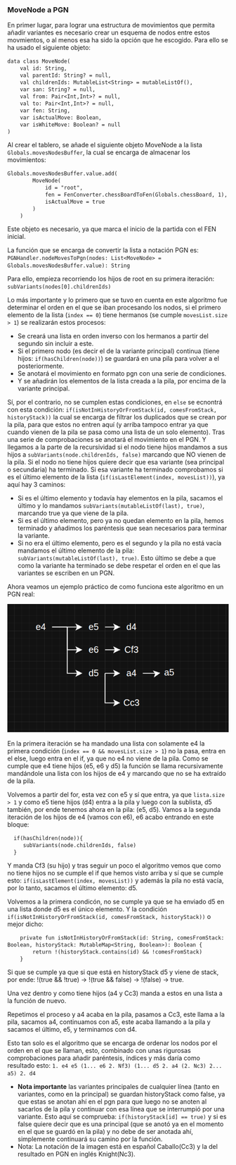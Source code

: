 ### MoveNode a PGN

En primer lugar, para lograr una estructura de movimientos que permita añadir variantes es necesario crear un esquema de nodos entre estos movmientos, o al menos esa ha sido la opción que he escogido. Para ello se ha usado el siguiente objeto: 

```
data class MoveNode(
    val id: String,
    val parentId: String? = null,
    val childrenIds: MutableList<String> = mutableListOf(),
    var san: String? = null,
    val from: Pair<Int,Int>? = null,
    val to: Pair<Int,Int>? = null,
    var fen: String,
    var isActualMove: Boolean,
    var isWhiteMove: Boolean? = null
)
```

Al crear el tablero, se añade el siguiente objeto MoveNode a la lista `Globals.movesNodesBuffer`, la cual se encarga de almacenar los movimientos: 
```
Globals.movesNodesBuffer.value.add(
        MoveNode(
            id = "root",
            fen = FenConverter.chessBoardToFen(Globals.chessBoard, 1),
            isActualMove = true
        )
    )
```

Este objeto es necesario, ya que marca el inicio de la partida con el FEN inicial.

La función que se encarga de convertir la lista a notación PGN es: `PGNHandler.nodeMovesToPgn(nodes: List<MoveNode> = Globals.movesNodesBuffer.value): String`

Para ello, empieza recorriendo los hijos de root en su primera iteración: `subVariants(nodes[0].childrenIds)`

Lo más importante y lo primero que se tuvo en cuenta en este algoritmo fue determinar el orden en el que se iban procesando los nodos,
si el primero elemento de la lista (`index == 0`) tiene hermanos (se cumple `movesList.size > 1`) se realizarán estos procesos:

* Se creará una lista en orden inverso con los hermanos a partir del segundo sin incluir a este.
* Si el primero nodo (es decir el de la variante principal) continua (tiene hijos: `if(hasChildren(node))`) se guardará en una pila para volver a el posteriormente.
* Se anotará el movimiento en formato pgn con una serie de condiciones.
* Y se añadirán los elementos de la lista creada a la pila, por encima de la variante principal.

Sí, por el contrario, no se cumplen estas condiciones, en `else` se ecnontrá con esta condición: `if(isNotInHistoryOrFromStack(id, comesFromStack, historyStack))` la cual se encarga de filtrar los duplicados que se crean por la pila, para que estos no entren aquí (y arriba tampoco entrar ya que cuando vienen de la pila se pasa como una lista de un solo elemento).
Tras una serie de comprobaciones se anotará el movimiento en el PGN.
Y llegamos a la parte de la recursividad si el nodo tiene hijos mandamos a sus hijos a `subVariants(node.childrenIds, false)` marcando que NO vienen de la pila.
Si el nodo no tiene hijos quiere decir que esa variante (sea principal o secundaria) ha terminado.
Si esa variante ha terminado comprobamos si es el último elemento de la lista (`if(isLastElement(index, movesList))`), ya aquí hay 3 caminos: 
* Si es el último elemento y todavía hay elementos en la pila, sacamos el último y lo mandamos `subVariants(mutableListOf(last), true)`, marcando true ya que viene de la pila.
* Si es el último elemento, pero ya no quedan elemento en la pila, hemos terminado y añadimos los paréntesis que sean necesarios para terminar la variante.
* Si no era el último elemento, pero es el segundo y la pila no está vacía mandamos el último elemento de la pila: `subVariants(mutableListOf(last), true)`. Esto último se debe a que como la variante ha terminado se debe respetar el orden en el que las variantes se escriben en un PGN.

Ahora veamos un ejemplo práctico de como funciona este algoritmo en un PGN real:

<div align="center">
  <img src="/assets/ejemplo_pgn.png" />
</div>

En la primera iteración se ha mandado una lista con solamente e4 la primera condición (`index == 0 && movesList.size > 1`) no la pasa, entra en el else, luego entra en el if, ya que no e4 no viene de la pila. 
Como se cumple que e4 tiene hijos (e5, e6 y d5) la función se llama recursivamente mandándole una lista con los hijos de e4 y marcando que no se ha extraído de la pila.

Volvemos a partir del for, esta vez con e5 y sí que entra, ya que `lista.size > 1` y como e5 tiene hijos (d4) entra a la pila y luego con la sublista, d5 también, por ende tenemos ahora en la pila: (e5, d5).
Vamos a la segunda iteración de los hijos de e4 (vamos con e6), e6 acabo entrando en este bloque: 
```
  if(hasChildren(node)){
     subVariants(node.childrenIds, false)
  }
```

Y manda Cf3 (su hijo) y tras seguir un poco el algoritmo vemos que como no tiene hijos no se cumple el if que hemos visto arriba y sí que se cumple esto: `if(isLastElement(index, movesList))` y además la pila no está vacía, por lo tanto, sacamos el último elemento: d5.

Volvemos a la primera condicón, no se cumple ya que se ha enviado d5 en una lista donde d5 es el único elemento. Y la condición `if(isNotInHistoryOrFromStack(id, comesFromStack, historyStack))` o mejor dicho: 
```
    private fun isNotInHistoryOrFromStack(id: String, comesFromStack: Boolean, historyStack: MutableMap<String, Boolean>): Boolean {
        return !(historyStack.contains(id) && !comesFromStack)
    }
```
Si que se cumple ya que si que está en historyStack d5 y viene de stack, por ende: !(true && !true) -> !(true && false) -> !(false) -> true.

Una vez dentro y como tiene hijos (a4 y Cc3) manda a estos en una lista a la función de nuevo.

Repetimos el proceso y a4 acaba en la pila, pasamos a Cc3, este llama a la pila, sacamos a4, continuamos con a5, este acaba llamando a la pila y sacamos el último, e5, y terminamos con d4.

Esto tan solo es el algoritmo que se encarga de ordenar los nodos por el orden en el que se llaman, esto, combinado con unas rigurosas comprobaciones para añadir paréntesis, índices y más daría como resultado esto: 
`1. e4 e5 (1... e6 2. Nf3) (1... d5 2. a4 (2. Nc3) 2... a5) 2. d4`

* **Nota importante** las variantes principales de cualquier línea (tanto en variantes, como en la principal) se guardan historyStack como false, ya que estas se anotan ahí en el pgn para que luego no se anoten al sacarlos de la pila y continuar con esa línea que se interrumpió por una variante. Esto aquí se comprueba: `if(historyStack[id] == true)` y si es false quiere decir que es una principal (que se anotó ya en el momento en el que se guardó en la pila) y no debe de ser anotada ahí, simplemente continuará su camino por la función.
* Nota: La notación de la imagen está en español Caballo(Cc3) y la del resultado en PGN en inglés Knight(Nc3).
